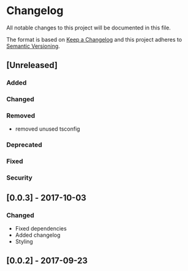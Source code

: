# Changelog
All notable changes to this project will be documented in this file.

The format is based on [Keep a Changelog](http://keepachangelog.com/en/1.0.0/)
and this project adheres to [Semantic Versioning](http://semver.org/spec/v2.0.0.html).

## [Unreleased]

### Added

### Changed

### Removed
- removed unused tsconfig

### Deprecated

### Fixed

### Security

## [0.0.3] - 2017-10-03
### Changed
- Fixed dependencies
- Added changelog
- Styling

## [0.0.2] - 2017-09-23